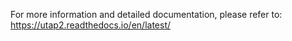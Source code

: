 For more information and detailed documentation, please refer to:
https://utap2.readthedocs.io/en/latest/
